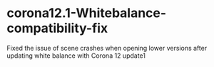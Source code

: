 # corona12.1-Whitebalance-compatibility-fix
Fixed the issue of scene crashes when opening lower versions after updating white balance with Corona 12 update1
